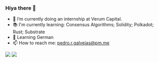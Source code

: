 ### Hiya there 👋

<!--
**PedroGalveias/PedroGalveias** is a ✨ _special_ ✨ repository because its `README.md` (this file) appears on your GitHub profile. -->


- 🔭 I’m currently doing an internship at Verum Capital.
- 📚 I'm currently learning: Consensus Algorithms; Solidity; Polkadot; Rust; Substrate
- 🌱 Learning German
- 📫 How to reach me: pedro.r.galveias@pm.me


![](https://github-readme-stats.vercel.app/api?username=PedroGalveias&count_private=true&show_icons=true)
![](https://github-readme-stats.vercel.app/api/top-langs/?username=PedroGalveias&layout=compact)
